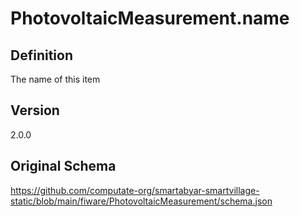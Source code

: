 # PhotovoltaicMeasurement.name

## Definition
The name of this item

## Version
2.0.0

## Original Schema
https://github.com/computate-org/smartabyar-smartvillage-static/blob/main/fiware/PhotovoltaicMeasurement/schema.json
